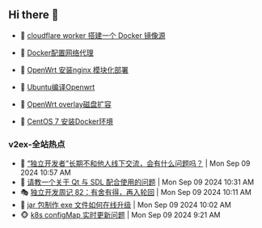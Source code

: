 ## Hi there 👋

<!--
**dkyg666/dkyg666** is a ✨ _special_ ✨ repository because its `README.md` (this file) appears on your GitHub profile.

Here are some ideas to get you started:

- 🔭 I’m currently working on ...
- 🌱 I’m currently learning ...
- 👯 I’m looking to collaborate on ...
- 🤔 I’m looking for help with ...
- 💬 Ask me about ...
- 📫 How to reach me: ...
- 😄 Pronouns: ...
- ⚡ Fun fact: ...
-->

<!-- BLOG-POST-LIST:START -->
- 🦩 [cloudflare worker 搭建一个 Docker 镜像源](http://blog.1996099.xyz/archives/cloudflare-worker-da-jian-yi-ge-docker-jing-xiang-zhan) 

- 🚦 [Docker配置网络代理](http://blog.1996099.xyz/archives/dockerpei-zhi-wang-luo-dai-li) 

- 🫶 [OpenWrt 安装nginx 模块化部署](http://blog.1996099.xyz/archives/openwrt-an-zhuang-nginx-mo-kuai-hua-bu-shu) 

- 🦄 [Ubuntu编译Openwrt](http://blog.1996099.xyz/archives/ubuntuzi-bian-yi-openwrt) 

- 🐻 [OpenWrt overlay磁盘扩容](http://blog.1996099.xyz/archives/openwrt-overlay) 

- 🤖 [CentOS 7 安装Docker环境](http://blog.1996099.xyz/archives/centos-docker) 
<!-- BLOG-POST-LIST:END -->

### v2ex-全站热点
<!-- v2ex:START -->
- 🥸 [“独立开发者”长期不和他人线下交流，会有什么问题吗？](https://www.v2ex.com/t/1071413#reply2) | Mon Sep 09 2024 10:57 AM
- 🤗 [请教一个关于 Qt 与 SDL 配合使用的问题](https://www.v2ex.com/t/1071404#reply3) | Mon Sep 09 2024 10:31 AM
- 🎭 [独立开发周记 82：有舍有得，再入轮回](https://www.v2ex.com/t/1071401#reply0) | Mon Sep 09 2024 10:11 AM
- 🥷 [jar 包制作 exe 文件如何在线升级](https://www.v2ex.com/t/1071397#reply4) | Mon Sep 09 2024 10:02 AM
- 🐵 [k8s configMap 实时更新问题](https://www.v2ex.com/t/1071390#reply3) | Mon Sep 09 2024 9:21 AM<!-- v2ex:END -->

